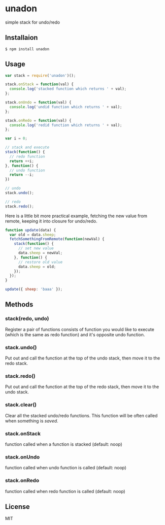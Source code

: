 # unadon

simple stack for undo/redo

## Installaion

```
$ npm install unadon
```

## Usage

```javascript
var stack = require('unadon')();

stack.onStack = function(val) {
  console.log('stacked function which returns ' + val);
};

stack.onUndo = function(val) {
  console.log('undid function which returns ' + val);
};

stack.onRedo = function(val) {
  console.log('redid function which returns ' + val);
};

var i = 0;

// stack and execute
stack(function() {
  // redo function
  return ++i;
}, function() {
  // undo function
  return --i;
})

// undo
stack.undo();

// redo
stack.redo();
```

Here is a little bit more practical example, fetching the new value from remote, keeping it into closure for undo/redo.

```javascript
function update(data) {
  var old = data.sheep;
  fetchSomethingFromRemote(function(newVal) {
    stack(function() {
      // set new value
      data.sheep = newVal;
    }, function() {
      // restore old value
      data.sheep = old;
    });
  });
}

update({ sheep: 'baaa' });
```

## Methods

### stack(redo, undo)

Register a pair of functions consists of function you would like to execute (which is the same as redo function) and it's opposite undo function.

### stack.undo()

Put out and call the function at the top of the undo stack, then move it to the redo stack.

### stack.redo()

Put out and call the function at the top of the redo stack, then move it to the undo stack.

### stack.clear()

Clear all the stacked undo/redo functions. This function will be often called when something is _saved_.

### stack.onStack

function called when a function is stacked (default: noop)

### stack.onUndo

function called when undo function is called (default: noop)

### stack.onRedo

function called when redo function is called (default: noop)

## License

MIT
